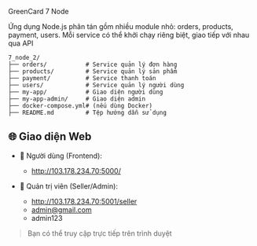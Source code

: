 GreenCard 7 Node

Ứng dụng Node.js phân tán gồm nhiều module nhỏ: orders, products, payment, users. Mỗi service có thể khởi chạy riêng biệt, giao tiếp với nhau qua API

```
7_node_2/
├── orders/           # Service quản lý đơn hàng
├── products/         # Service quản lý sản phẩm
├── payment/          # Service thanh toán
├── users/            # Service quản lý người dùng
├── my-app/           # Giao diện người dùng
├── my-app-admin/     # Giao diện admin
├── docker-compose.yml# (nếu dùng Docker)
├── README.md         # Tệp hướng dẫn sử dụng
```

## 🌐 Giao diện Web

- 🧑 Người dùng (Frontend):
  - http://103.178.234.70:5000/

- 🛒 Quản trị viên (Seller/Admin):
  - http://103.178.234.70:5001/seller
  - admin@gmail.com
  - admin123

> Bạn có thể truy cập trực tiếp trên trình duyệt
